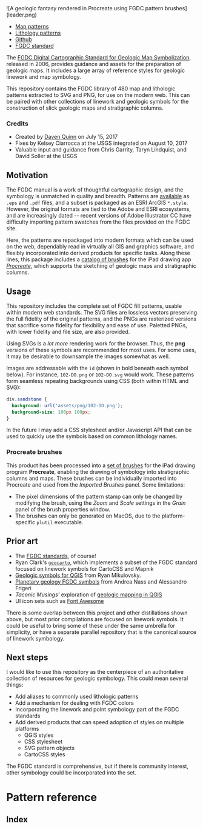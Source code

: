 <div id='leader'>
![A geologic fantasy rendered in Procreate using FGDC pattern brushes](leader.png)

<ul class='quick-links'>
  <li><a href='#pattern-reference'>Map patterns</a></li>
  <li><a href='#series-600'>Lithology patterns</a></li>
  <li><a href='https://github.com/davenquinn/geologic-patterns'><i class='icon-github'></i> Github</a></li>
  <li><a href='https://pubs.usgs.gov/tm/2006/11A02/'>FGDC standard</a></li>
</ul>
</div>

<div id="main-content">

<section>

The [FGDC Digital Cartographic Standard for Geologic Map
Symbolization][fgdc_std], released in 2006, provides guidance and
assets for the preparation of geologic maps. It includes a large array
of reference styles for geologic linework and map symbology.

This repository contains the FGDC library of 480 map and lithologic
patterns extracted to
SVG and PNG, for use on the modern web. This can be paired with other collections of
linework and geologic symbols for the construction of slick geologic maps and
stratigraphic columns.


### Credits

<ul class='author-date'>
  <li>Created by <a class='author' href="http://davenquinn.com">Daven Quinn</a> on <span class='date'>July 15, 2017</span></li>
  <li>Fixes by Kelsey Ciarrocca at the USGS integrated on
   <span class='date'>August 10, 2017</span></li>
  <li>Valuable input and guidance from Chris Garrity,  Taryn Lindquist,
and David Soller at the USGS</li>

</ul>

</section>

## Motivation

<section>

The FGDC manual is a work of thoughtful cartographic design,
and the symbology is unmatched in quality and breadth.
Patterns are [available](https://pubs.usgs.gov/tm/2006/11A02/) as
`.eps` and `.pdf` files, and a subset is packaged as an ESRI ArcGIS `*.style`.
However, the original formats are tied to the Adobe
and ESRI ecosystems, and are increasingly dated -- recent
versions of Adobe Illustrator CC have difficulty importing pattern
swatches from the files provided on the FGDC site.

Here, the patterns are repackaged into modern formats
which can be used on the web, dependably
read in virtually all GIS and graphics software,
and flexibly incorporated into derived products for
specific tasks. Along these lines, this package includes
a [catalog of brushes][brushes] for the iPad drawing app
[*Procreate*][procreate], which supports the sketching
of geologic maps and stratigraphic columns.

</section>

## Usage

<section>

This repository includes the complete set of FGDC
fill patterns, usable within modern web standards.
The SVG files are lossless vectors preserving the full
fidelity of the original patterns, and the PNGs are rasterized versions
that sacrifice some fidelity for flexibility and ease of use. Paletted PNGs, with
lower fidelity and file size, are also provided.

Using SVGs is a *lot more* rendering work for the browser. Thus,
the **png** versions of these symbols are recommended for most
uses. For some uses, it may be desirable to downsample the images
somewhat as well.

Images are addressable with the `id` (shown in bold beneath each symbol
below). For instance, `102-DO.png` or `102-DO.svg` would work. These patterns form
seamless repeating backgrounds using CSS (both within HTML and SVG):

```css
div.sandstone {
  background: url('assets/png/102-DO.png');
  background-size: 100px 100px;
}
```

In the future I may add a CSS stylesheet and/or Javascript API that can be used to quickly
use the symbols based on common lithology names.

### Procreate brushes

This product has been processed into a [set of brushes][brushes] for the iPad drawing
program **Procreate**, enabling the drawing of symbology into
stratigraphic columns and maps. These brushes can be individually
imported into Procreate and used from the *Imported Brushes* panel. Some
limitations:

- The pixel dimensions of the pattern stamp can only be changed by
  modifying the brush, using the *Zoom* and *Scale* settings in the
  *Grain* panel of the brush properties window.
- The brushes can only be generated on MacOS, due to the platform-specific
  `plutil` executable.

</section>

## Prior art

<section>

- The [FGDC standards](https://ngmdb.usgs.gov/fgdc_gds/geolsymstd.php), of course!
- Ryan Clark's [`geocarto`][geocarto], which
  implements a subset of the FGDC standard focused on linework symbols for
  CartoCSS and Mapnik
- [Geologic symbols for QGIS](http://geo.distortions.net/2010/12/geologic-symbology-for-qgis.html)
  from Ryan Mikulovsky.
- [Planetary geology FGDC symbols](https://github.com/afrigeri/geologic-symbols) from Andrea Nass and Alessandro Frigeri
- *Taconic Musings'* exploration of [geologic mapping in
  QGIS](http://gmcgeology.blogspot.com/2014/05/creating-geologic-maps-in-qgis-strike.html)
- UI icon sets such as [Font Awesome](https://font-awesome.io)

There is some overlap between this project and other distillations shown above, but most prior
compilations are focused on linework symbols. It could be useful to bring some of these under the same umbrella for simplicity,
or have a separate parallel repository that is the canonical source of linework symbology.

</section>

## Next steps

<section>

I would like to use this repository as the centerpiece of an
authoritative collection of resources for geologic symbology. This could
mean several things:

- Add aliases to commonly used lithologic patterns
- Add a mechanism for dealing with FGDC colors
- Incorporating the linework and point symbology part of the FGDC standards
- Add derived products that can speed adoption of styles on multiple
  platforms
    - QGIS styles
    - CSS stylesheet
    - SVG pattern objects
    - CartoCSS styles

The FGDC standard is comprehensive, but if there is community interest,
other symbology could be incorporated into the set.

[fgdc_std]: https://ngmdb.usgs.gov/fgdc_gds/geolsymstd/download.php
[geocarto]: https://github.com/rclark/geocarto
[procreate]: https://procreate.art
[brushes]: https://github.com/davenquinn/geologic-patterns/releases/latest

</section>

</div>

# Pattern reference

## Index

<ul id="contents" class='quick-links'></ul>

<div id=patterns></div>
